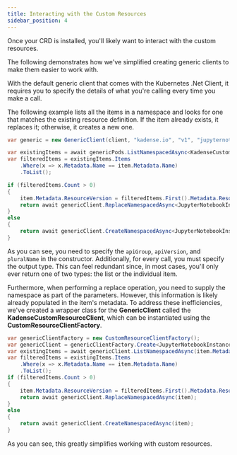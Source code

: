 ```yaml
---
title: Interacting with the Custom Resources
sidebar_position: 4
---
```


Once your CRD is installed, you'll likely want to interact with the custom resources.

The following demonstrates how we've simplified creating generic clients to make them easier to work with.

With the default generic client that comes with the Kubernetes .Net Client, it requires you to specify the details of what you're calling every time you make a call.

The following example lists all the items in a namespace and looks for one that matches the existing resource definition. If the item already exists, it replaces it; otherwise, it creates a new one.

```csharp
var generic = new GenericClient(client, "kadense.io", "v1", "jupyternotebookinstances");

var existingItems = await genericPods.ListNamespacedAsync<KadenseCustomResourceList<JupyterNotebookInstance>>(item.Metadata.NamespaceProperty);
var filteredItems = existingItems.Items
    .Where(x => x.Metadata.Name == item.Metadata.Name)
    .ToList();

if (filteredItems.Count > 0)
{
    item.Metadata.ResourceVersion = filteredItems.First().Metadata.ResourceVersion;
    return await genericClient.ReplaceNamespacedAsync<JupyterNotebookInstance>(item, item.Metadata.NamespaceProperty);
}
else
{
    return await genericClient.CreateNamespacedAsync<JupyterNotebookInstance>(item);
}
```

As you can see, you need to specify the `apiGroup`, `apiVersion`, and `pluralName` in the constructor. Additionally, for every call, you must specify the output type. This can feel redundant since, in most cases, you'll only ever return one of two types: the list or the individual item.

Furthermore, when performing a replace operation, you need to supply the namespace as part of the parameters. However, this information is likely already populated in the item's metadata. To address these inefficiencies, we've created a wrapper class for the **GenericClient** called the **KadenseCustomResourceClient**, which can be instantiated using the **CustomResourceClientFactory**.

```csharp
var genericClientFactory = new CustomResourceClientFactory();
var genericClient = genericClientFactory.Create<JupyterNotebookInstance>(client);
var existingItems = await genericClient.ListNamespacedAsync(item.Metadata.NamespaceProperty);
var filteredItems = existingItems.Items
    .Where(x => x.Metadata.Name == item.Metadata.Name)
    .ToList();
if (filteredItems.Count > 0)
{
    item.Metadata.ResourceVersion = filteredItems.First().Metadata.ResourceVersion;
    return await genericClient.ReplaceNamespacedAsync(item);
}
else
{
    return await genericClient.CreateNamespacedAsync(item);
}
```

As you can see, this greatly simplifies working with custom resources.